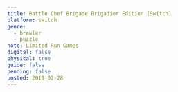 ```yaml
---
title: Battle Chef Brigade Brigadier Edition [Switch]
platform: switch
genre:
  - brawler
  - puzzle
note: Limited Run Games
digital: false
physical: true
guide: false
pending: false
posted: 2019-02-28
---
```

